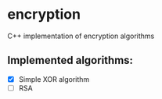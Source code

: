 # encryption
C++ implementation of encryption algorithms

## Implemented algorithms:
- [x] Simple XOR algorithm
- [ ] RSA
